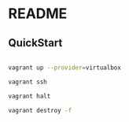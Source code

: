 # README

## QuickStart

```sh

vagrant up --provider=virtualbox

vagrant ssh

vagrant halt

vagrant destroy -f

```

